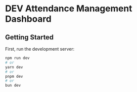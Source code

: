 #  DEV Attendance Management Dashboard

## Getting Started

First, run the development server:

```bash
npm run dev
# or
yarn dev
# or
pnpm dev
# or
bun dev
```


